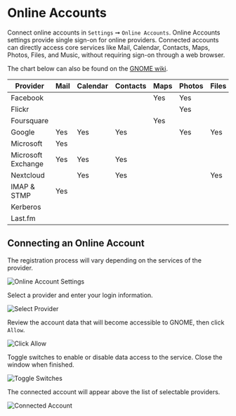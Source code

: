 # Online Accounts

Connect online accounts in `Settings` ➞ `Online Accounts`. Online Accounts settings provide single sign-on for online providers. Connected accounts can directly access core services like Mail, Calendar, Contacts, Maps, Photos, Files, and Music, without requiring sign-on through a web browser.

The chart below can also be found on the [GNOME wiki](https://wiki.gnome.org/Projects/GnomeOnlineAccounts/Providers).

| Provider | Mail | Calendar | Contacts | Maps | Photos | Files | Ticketing | Printers | Music |
|----------|------|----------|----------|------|--------|-------|-----------|----------|-------|
| Facebook |      |          |          | Yes  | Yes    |       |           |          |       |
| Flickr   |      |          |          |      | Yes    |       |           |          |       |
| Foursquare |    |          |          | Yes  |        |       |           |          |       |
| Google   | Yes  | Yes      | Yes      |      | Yes    | Yes   |           | Yes      |       |
| Microsoft| Yes  |          |          |      |        |       |           |          |       |
| Microsoft Exchange | Yes | Yes | Yes  |      |        |       |           |          |       |
| Nextcloud |     | Yes      | Yes      |      |        | Yes   |           |          |       |
| IMAP & STMP | Yes |        |          |      |        |       |           |          |       |
| Kerberos |      |          |          |      |        |       | Yes       |          |       |
| Last.fm  |      |          |          |      |        |       |           |          | Yes   |

## Connecting an Online Account

The registration process will vary depending on the services of the provider.

![Online Account Settings](/images/online-accounts/online-account-settings.png)

 Select a provider and enter your login information.

![Select Provider](/images/online-accounts/select-provider.png)

Review the account data that will become accessible to GNOME, then click `Allow`.

![Click Allow](/images/online-accounts/click-allow.png)

Toggle switches to enable or disable data access to the service. Close the window when finished.

![Toggle Switches](/images/online-accounts/toggle-switches.png)

The connected account will appear above the list of selectable providers. 

![Connected Account](/images/online-accounts/connected-account.png)
